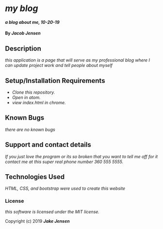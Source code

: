 # _my blog_

#### _a blog about me, 10-20-19_

#### By _**Jacob Jensen**_

## Description

_this application is a page that will serve as my professional blog where I can update project work and tell people about myself_

## Setup/Installation Requirements

* _Clone this repository._
* _Open in atom._
* _view index.html in chrome._

## Known Bugs

_there are no known bugs_

## Support and contact details

_If you just love the program or its so broken that you want to tell me off for it contact me at this super real phone number 360 555 5555._

## Technologies Used

_HTML, CSS, and bootstrap were used to create this website_

### License

*this software is licensed under the MIT license.*

Copyright (c) 2019 **_Jake Jensen_**
